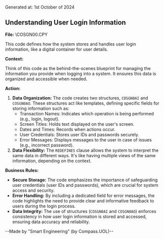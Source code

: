 Generated at: 1st October of 2024

##  Understanding User Login Information

**File:**  \COSGN00.CPY

This code defines how the system stores and handles user login information, like a digital container for user details.

**Context:**

Think of this code as the behind-the-scenes blueprint for managing the information you provide when logging into a system.  It ensures this data is organized and accessible when needed.

**Action:**

1. **Data Organization:**  The code creates two structures, `COSGN0AI` and `COSGN0AO`.  These structures act like templates, defining specific fields for storing information such as:
    -  Transaction Names:  Indicates which operation is being performed (e.g., login, logout).
    -  Screen Titles:  Holds text displayed on the user's screen.
    -  Dates and Times:  Records when actions occur.
    -  User Credentials:  Stores user IDs and passwords securely.
    -  Error Messages: Displays messages to the user in case of issues (e.g., incorrect password). 
2. **Data Flexibility:**  The `REDEFINES` clause allows the system to interpret the same data in different ways.  It's like having multiple views of the same information, depending on the context.

**Business Rules:**

* **Secure Storage:**  The code emphasizes the importance of safeguarding user credentials (user IDs and passwords), which are crucial for system access and security.
* **Error Handling:**  By including a dedicated field for error messages, the code highlights the need to provide clear and informative feedback to users during the login process.
* **Data Integrity:**  The use of structures (`COSGN0AI` and `COSGN0AO`) enforces consistency in how user login information is stored and accessed, ensuring data accuracy and reliability.

--Made by "Smart Engineering" (by Compass.UOL)--